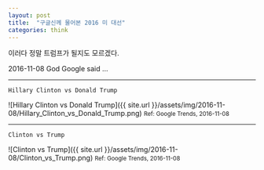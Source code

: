 ```yaml
---
layout: post
title:  "구글신께 물어본 2016 미 대선"
categories: think
---
```


이러다 정말 트럼프가 될지도 모르겠다.

2016-11-08 God Google said ... 

***


```
Hillary Clinton vs Donald Trump
```

![Hillary Clinton vs Donald Trump]({{ site.url }}/assets/img/2016-11-08/Hillary_Clinton_vs_Donald_Trump.png)
<small>Ref: Google Trends, 2016-11-08</small>

***

```
Clinton vs Trump
```

![Clinton vs Trump]({{ site.url }}/assets/img/2016-11-08/Clinton_vs_Trump.png)
<small>Ref: Google Trends, 2016-11-08</small>